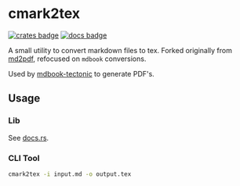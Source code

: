 # cmark2tex

[![crates badge][crates-badge]][crates.io]
[![docs badge][docs-badge]][docs]

[crates.io]: https://crates.io/crates/cmark2tex
[crates-badge]: https://img.shields.io/badge/crates.io-v0.1.3-orange.svg?longCache=true

[docs]: https://docs.rs/crate/cmark2tex/0.1.3
[docs-badge]: https://docs.rs/cmark2tex/badge.svg

A small utility to convert markdown files to tex. Forked originally from [md2pdf](https://gitea.tforgione.fr/tforgione/md2pdf/), refocused on `mdbook` conversions.

Used by [mdbook-tectonic](https://github.com/drahnr/mdbook-tectonic) to generate PDF's.

## Usage

### Lib

See [docs.rs][docs]. 

### CLI Tool

```sh
cmark2tex -i input.md -o output.tex
```

